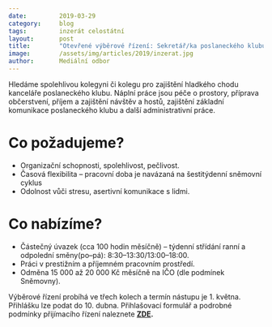 ```yaml
---
date:         2019-03-29
category:     blog
tags:         inzerát celostátní
layout:       post
title:        "Otevřené výběrové řízení: Sekretář/ka poslaneckého klubu"
image:        /assets/img/articles/2019/inzerat.jpg 
author:       Mediální odbor
---
```


Hledáme spolehlivou kolegyni či kolegu pro zajištění hladkého chodu kanceláře poslaneckého klubu. Náplní práce jsou péče o prostory, příprava občerstvení, příjem a zajištění návštěv a hostů, zajištění základní komunikace poslaneckého klubu a další administrativní práce.

# Co požadujeme?
* Organizační schopnosti, spolehlivost, pečlivost.
* Časová flexibilita – pracovní doba je navázaná na šestitýdenní sněmovní cyklus
* Odolnost vůči stresu, asertivní komunikace s lidmi. 

# Co nabízíme?
* Částečný úvazek (cca 100 hodin měsíčně) – týdenní střídání ranní a odpolední směny(po–pá): 8:30–13:30/13:00–18:00.
* Práci v prestižním a příjemném pracovním prostředí.
* Odměna 15 000 až 20 000 Kč měsíčně na IČO (dle podmínek Sněmovny). 

Výběrové řízení probíhá ve třech kolech a termín nástupu je 1. května. Přihlášku lze podat do 10. dubna. Přihlašovací formulář a podrobné podmínky přijímacího řízení naleznete **[ZDE](http://www.lmcg2.com/pd/1369086443/?rps=202).**

